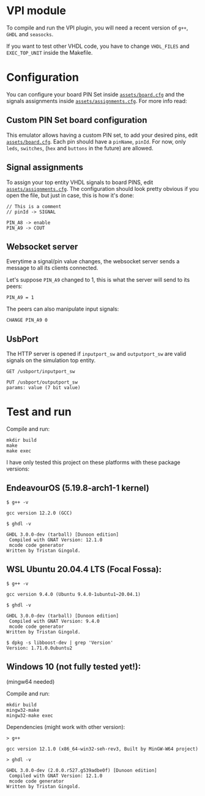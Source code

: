 # VPI module
To compile and run the VPI plugin, you will need a recent version of `g++`, `GHDL` and `seasocks`.

If you want to test other VHDL code, you have to change `VHDL_FILES` and `EXEC_TOP_UNIT` inside the Makefile.


# Configuration

You can configure your board PIN Set inside [`assets/board.cfg`](https://github.com/roby2014/virtual-board-vhdl/blob/main/vhdl_vpi/assets/board.cfg) and the signals assignments inside [`assets/assignments.cfg`](https://github.com/roby2014/virtual-board-vhdl/blob/main/vhdl_vpi/assets/assignments.cfg).
For more info read: 

## Custom PIN Set board configuration
This emulator allows having a custom PIN set, to add your desired pins, edit [`assets/board.cfg`](https://github.com/roby2014/virtual-board-vhdl/blob/main/vhdl_vpi/assets/board.cfg).
Each pin should have a `pinName`, `pinId`.
For now, only `leds`, `switches`, (`hex` and `buttons` in the future) are allowed.

## Signal assignments
To assign your top entity VHDL signals to board PINS, edit [`assets/assignments.cfg`](https://github.com/roby2014/virtual-board-vhdl/blob/main/vhdl_vpi/assets/assignments.cfg).
The configuration should look pretty obvious if you open the file, but just in case, this is how it's done:
```
// This is a comment
// pinId -> SIGNAL

PIN_A8 -> enable
PIN_A9 -> COUT
```

## Websocket server

Everytime a signal/pin value changes, the websocket server sends a message to all its clients connected. 

Let's suppose `PIN_A9` changed to 1, this is what the server will send to its peers:
```
PIN_A9 = 1
```

The peers can also manipulate input signals:
```
CHANGE PIN_A9 0
```

## UsbPort

The HTTP server is opened if `inputport_sw` and `outputport_sw` are valid signals on the simulation top entity.

```
GET /usbport/inputport_sw

PUT /usbport/outputport_sw
params: value (7 bit value)
```


# Test and run

Compile and run:
```
mkdir build
make
make exec
```

I have only tested this project on these platforms with these package versions:

## EndeavourOS (5.19.8-arch1-1 kernel)
```
$ g++ -v

gcc version 12.2.0 (GCC)
```

```
$ ghdl -v

GHDL 3.0.0-dev (tarball) [Dunoon edition]
 Compiled with GNAT Version: 12.1.0
 mcode code generator
Written by Tristan Gingold.
```

## WSL Ubuntu 20.04.4 LTS (Focal Fossa):

```
$ g++ -v

gcc version 9.4.0 (Ubuntu 9.4.0-1ubuntu1~20.04.1)
```

```
$ ghdl -v

GHDL 3.0.0-dev (tarball) [Dunoon edition]
 Compiled with GNAT Version: 9.4.0
 mcode code generator
Written by Tristan Gingold.
```

```
$ dpkg -s libboost-dev | grep 'Version'
Version: 1.71.0.0ubuntu2
```

## Windows 10 (not fully tested yet!):
(mingw64 needed)

Compile and run:
```
mkdir build
mingw32-make
mingw32-make exec
```

Dependencies (might work with other version):
```
> g++ 

gcc version 12.1.0 (x86_64-win32-seh-rev3, Built by MinGW-W64 project)
```

```
> ghdl -v 

GHDL 3.0.0-dev (2.0.0.r527.g539adbe0f) [Dunoon edition]
 Compiled with GNAT Version: 12.1.0
 mcode code generator
Written by Tristan Gingold.
```

